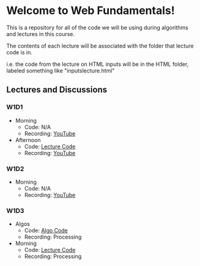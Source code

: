 # Welcome to Web Fundamentals!
This is a repository for all of the code we will be using during algorithms and lectures in this course.

The contents of each lecture will be associated with the folder that lecture code is in.

i.e. the code from the lecture on HTML inputs will be in the HTML folder, labeled something like "inputslecture.html"

## Lectures and Discussions
### W1D1
- Morning
    - Code: N/A
    - Recording: [YouTube](https://www.youtube.com/watch?v=SpkOzz1NNa8&ab_channel=Dojo_Instructor_Cody)
- Afternoon
    - Code: [Lecture Code](https://github.com/StevenCThaller/WF_June_21/blob/main/HTML/HTML_Intro/index.html)
    - Recording: [YouTube](https://www.youtube.com/watch?v=KxMlDPOO7_I&ab_channel=Dojo_Instructor_Cody)

### W1D2
- Morning
    - Code: N/A
    - Recording: [YouTube](https://www.youtube.com/watch?v=oV7NbknpVFk&ab_channel=JimReeder)

### W1D3
- Algos
    - Code: [Algo Code](https://github.com/StevenCThaller/WF_June_21/blob/main/Algos/Week_1/Day_1.js)
    - Recording: Processing
- Morning
    - Code: [Lecture Code](https://github.com/StevenCThaller/WF_June_21/blob/main/CSS/Flex)
    - Recording: Processing
